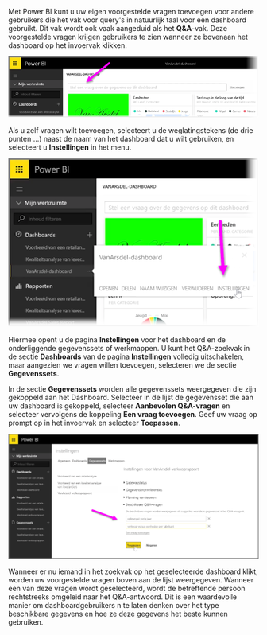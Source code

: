 Met Power BI kunt u uw eigen voorgestelde vragen toevoegen voor andere gebruikers die het vak voor query's in natuurlijk taal voor een dashboard gebruikt. Dit vak wordt ook vaak aangeduid als het **Q&A**-vak. Deze voorgestelde vragen krijgen gebruikers te zien wanneer ze bovenaan het dashboard op het invoervak klikken.

![](media/4-3a-suggested-questions/4-3a_1.png)

Als u zelf vragen wilt toevoegen, selecteert u de weglatingstekens (de drie punten ...) naast de naam van het dashboard dat u wilt gebruiken, en selecteert u **Instellingen** in het menu.

![](media/4-3a-suggested-questions/4-3a_2.png)

 Hiermee opent u de pagina **Instellingen** voor het dashboard en de onderliggende gegevenssets of werkmappen. U kunt het Q&A-zoekvak in de sectie **Dashboards** van de pagina **Instellingen** volledig uitschakelen, maar aangezien we vragen willen toevoegen, selecteren we de sectie **Gegevenssets**.

In de sectie **Gegevenssets** worden alle gegevenssets weergegeven die zijn gekoppeld aan het Dashboard. Selecteer in de lijst de gegevensset die aan uw dashboard is gekoppeld, selecteer **Aanbevolen Q&A-vragen** en selecteer vervolgens de koppeling **Een vraag toevoegen**. Geef uw vraag op prompt op in het invoervak en selecteer **Toepassen**.

![](media/4-3a-suggested-questions/4-3a_3.png)

Wanneer er nu iemand in het zoekvak op het geselecteerde dashboard klikt, worden uw voorgestelde vragen boven aan de lijst weergegeven. Wanneer een van deze vragen wordt geselecteerd, wordt de betreffende persoon rechtstreeks omgeleid naar het Q&A-antwoord. Dit is een waardevolle manier om dashboardgebruikers n te laten denken over het type beschikbare gegevens en hoe ze deze gegevens het beste kunnen gebruiken.

